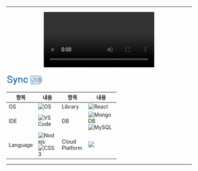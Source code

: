 <hr/>

<div align="center">
  <video src="https://github.com/kang-minjune/Musics-Share/assets/100847512/4f19128a-07a8-406b-8842-92ea7ff24e76" controls="controls" style="max-width: 100%; height: auto;">
    Sync 시연 영상
  </video>
</div>

<div align="left" style="width:20%;">
  
  ![image](https://github.com/kang-minjune/Musics-Share/blob/main/Sync%20README%20Banner.png)  

</div>

<div align="right" style="width: 300px;">
  
  | 항목 | 내용 | 항목 | 내용 |
  | --- | --- | --- | --- |
  | OS | ![OS](https://img.shields.io/badge/OS-macOS-informational?style=flat-square&logo=apple&logoColor=white) | Library | ![React](https://img.shields.io/badge/-React-black?style=flat-square&logo=react) |
  | IDE | ![VS Code](https://img.shields.io/badge/-VS%20Code-007ACC?style=flat-square&logo=visual-studio-code) | DB | ![MongoDB](https://img.shields.io/badge/-MongoDB-black?style=flat-square&logo=mongodb) ![MySQL](https://img.shields.io/badge/-MySQL-black?style=flat-square&logo=mysql) |
  | Language | ![Nodejs](https://img.shields.io/badge/-Nodejs-black?style=flat-square&logo=Node.js) ![CSS3](https://img.shields.io/badge/-CSS3-1572B6?style=flat-square&logo=css3)| Cloud Platform | <img src="https://img.shields.io/badge/Amazon AWS-232F3E?style=flat-square&logo=amazonaws&logoColor=white"/> |

</div>

<hr/>
